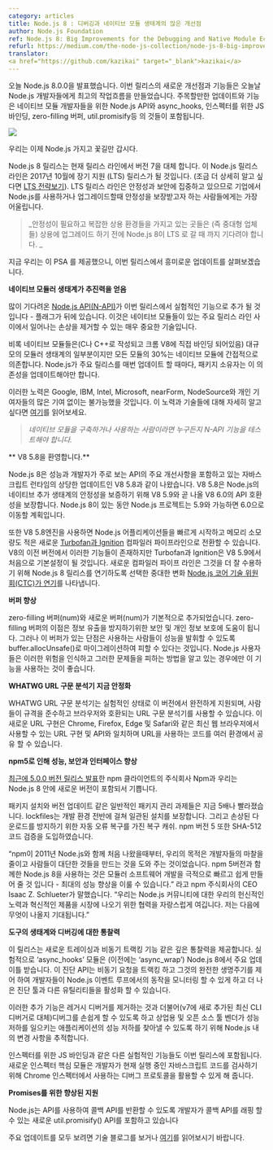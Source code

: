```yaml
---
category: articles
title: Node.js 8 : 디버깅과 네이티브 모듈 생태계의 많은 개선점
author: Node.js Foundation
ref: Node.js 8: Big Improvements for the Debugging and Native Module Ecosystem
refurl: https://medium.com/the-node-js-collection/node-js-8-big-improvements-for-the-debugging-and-native-module-ecosystem-58454861f2fc
translator:
<a href="https://github.com/kazikai" target="_blank">kazikai</a>
---
```

<!--
We are excited to announce Node.js 8.0.0 today. The new improvements and features of this release create the best workflow for Node.js developers to date. Highlighted updates and features include adding Node.js API for native module developers, async_hooks, JS bindings for the inspector, zero-filling Buffers, util.promisify and more.
-->
오늘 Node.js 8.0.0을 발표했습니다. 이번 릴리스의 새로운 개선점과 기능들은 오늘날 Node.js 개발자들에게 최고의 작업흐름을 만들었습니다.
주목할만한 업데이트와 기능은 네이티브 모듈 개발자들을 위한 Node.js API와 async_hooks, 인스펙터를 위한 JS 바인딩, zero-filling 버퍼, util.promisify등 의 것들이 포함됩니다.

![](https://cdn-images-1.medium.com/max/800/1*6-_PzFOl9FRNZPn-LEOi4Q.jpeg)

<!--Throwing confetti now that we have Node.js 8!-->
우리는 이제 Node.js 가지고 꽃길만 갑시다.

<!--
The Node.js 8 release, replaces version 7 in our current release line. The Node.js release line will become a Node.js Long Term Support (LTS) release in October 2017 (more details on [LTS strategy here](https://github.com/nodejs/LTS)). The LTS release line is focused on stability and security and is best for those who want guaranteed stability when they upgrade and/or are using Node.js in the enterprise.
-->
Node.js 8 릴리스는 현재 릴리스 라인에서 버전 7을 대체 합니다.
이 Node.js 릴리스 라인은  2017년 10월에  장기 지원 (LTS) 릴리스가 될 것입니다. (조금 더 상세히 알고 싶다면 [LTS 전략보기](https://github.com/nodejs/LTS)). LTS 릴리스 라인은 안정성과 보안에 집중하고 있으므로 기업에서 Node.js를 사용하거나 업그레이드할때 안정성을 보장받고자 하는 사람들에게는 가장 어울립니다.

<!--
> _Those who need stability and have complex production environments (i.e. medium and large enterprises) should wait until Node.js 8 goes into LTS before upgrading it for production._
-->
> _안정성이 필요하고 복잡한 상용 환경들을 가지고 있는 곳들은 (즉 중대형 업체들) 상용에 업그레이드 하기 전에 Node.js 8이 LTS 로 갈 때 까지 기다려야 합니다. _

<!--
Now that we’ve provided this PSA, let’s dive into the interesting updates in this release.
-->
지금 우리는 이 PSA 를 제공했으니, 이번 릴리스에서 흥미로운 업데이트를 살펴보겠습니다.

<!--
**Native Modular Ecosystem Gets a Boost**
-->
**네이티브 모듈러 생태계가 추진력을 얻음**

<!--
The much awaited[Node.js API (N-API)](https://medium.com/the-node-js-collection/ibm-intel-microsoft-mozilla-and-nodesource-join-forces-on-node-js-48e21ffb697d) will be added as an experimental feature to this release — it will be behind a flag. This is an incredibly important technology as it will eliminate breakage that happens between major releases lines with native modules.
-->
많이 기다려온 [Node.js API(N-API)](https://medium.com/the-node-js-collection/ibm-intel-microsoft-mozilla-and-nodesource-join-forces-on-node-js-48e21ffb697d)가 이번 릴리스에서 실험적인 기능으로 추가 될 것입니다 - 플래그가 뒤에 있습니다. 이것은 네이티브 모듈들이 있는 주요 릴리스 라인 사이에서 일어나는 손상을 제거할 수 있는 매우 중요한 기술입니다.  

<!--
Although native modules (modules written in C or C++ and directly bound to the Chrome V8) are a small portion of the massive modular ecosystem, 30 percent of all modules rely indirectly on native modules. Every time Node.js has a major release update, package maintainers have to update these dependencies.
-->
비록 네이티브 모듈들은(C나 C++로 작성되고 크롬 V8에 직접 바인딩 되어있음) 대규모의 모듈러 생태계의 일부분이지만 모든 모듈의 30%는 네이티브 모듈에 간접적으로 의존합니다. Node.js가 주요 릴리스를 매번 업데이트 할 때마다, 패키지 소유자는 이 의존성을 업데이트해야만 합니다.

<!--
These efforts would not be possible without significant contributions from Google, IBM, Intel, Microsoft, nearForm, NodeSource and individual contributors. Read the full details around these efforts and this technology [here](https://medium.com/@nodejs/n-api-next-generation-node-js-apis-for-native-modules-169af5235b06).
-->
이러한 노력은 Google, IBM, Intel, Microsoft, nearForm, NodeSource와 개인 기여자들의 많은 기여 없이는 불가능했을 것입니다. 이 노력과 기술들에 대해 자세히 알고 싶다면 [여기](https://medium.com/@nodejs/n-api-next-generation-node-js-apis-for-native-modules-169af5235b06)를 읽어보세요.

<!--
> _Anyone who builds or uses native modules should test out the N-API feature._
-->
> _네이티브 모듈을 구축하거나 사용하는 사람이라면 누구든지 N-API 기능을 테스트해야 합니다._

<!--
**Welcome, V8 5.8**
-->
** V8 5.8을 환영합니다.**

<!--
Node.js 8 ships with V8 5.8, a significant update to the JavaScript runtime that includes major improvements in performance and developer facing APIs. V8 5.8 is guaranteed to have forwards ABI compatibility with V8 5.9 and the upcoming V8 6.0, which will help ensure stability of the Node.js native addon ecosystem. During Node.js 8’s lifetime, the Node.js Project plans to move to 5.9 and possibly 6.0.
-->
Node.js 8은 성능과 개발자가 주로 보는 API의 주요 개선사항을 포함하고 있는 자바스크립트 런타임의 상당한 업데이트인 V8 5.8과 같이 나왔습니다. V8 5.8은 Node.js의 네이티브 추가 생태계의 안정성을 보증하기 위해 V8 5.9와 곧 나올 V8 6.0의 API 호환성을 보장합니다. Node.js 8이 있는 동안 Node.js 프로젝트는 5.9와 가능하면 6.0으로 이동할 계획입니다.

<!--
The V8 5.8 engine also helps set up a pending transition to the new [Turbofan and Ignition](https://v8project.blogspot.com/2017/05/launching-ignition-and-turbofan.html) compiler pipeline, which leads to lower memory consumption and faster startup across Node.js applications. Although this has existed in previous versions of V8, TurboFan and Ignition will be enabled by default for the first time in V8 5.9\. The new compiler pipeline represents such a significant change that the [Node.js Core Technical Committee (CTC) chose to postpone](https://medium.com/the-node-js-collection/node-js-8-0-0-has-been-delayed-and-will-ship-on-or-around-may-30th-cd38ba96980d) the Node.js 8 release in order to better accommodate it.
-->
또한 V8 5.8엔진을 사용하면 Node.js 어플리케이션들을 빠르게 시작하고 메모리 소모량도 적은 새로운 [Turbofan과 Ignition](https://v8project.blogspot.com/2017/05/launching-ignition-and-turbofan.html) 컴파일러 파이프라인으로 전환할 수 있습니다. V8의 이전 버전에서 이러한 기능들이 존재하지만 Turbofan과 Ignition은 V8 5.9에서 처음으로 기본설정이 될 것입니다. 새로운 컴파일러 파이프 라인은 그것을 더 잘 수용하기 위해 Node.js 8 릴리스를 연기하도록 선택한 중대한 변화 [Node.js 코어 기술 위원회(CTC)가 연기](https://medium.com/the-node-js-collection/node-js-8-0-0-has-been-delayed-and-will-ship-on-or-around-may-30th-cd38ba96980d)를 나타냅니다.

<!--
**Buffer Improvements**
-->
**버퍼 향상**

<!--
The zero-filling Buffer (num) and a new Buffer (num) are added by default. The benefit of the zero-filling Buffer helps with security and privacy to prevent information leaks. However, the downside with this buffer is that folks using it will take performance hits, but this can be avoided by migrating to buffer.allocUnsafe(). It is suggested that Node.js users only use this function, if they are aware of the risks and know how to avoid those problems.
-->
zero-filling 버퍼(num)와 새로운 버퍼(num)가 기본적으로 추가되었습니다. zero-filling 버퍼의 이점은 정보 유출을 방지하기위한 보안 및 개인 정보 보호에 도움이 됩니다. 그러나 이 버퍼가 있는 단점은 사용하는 사람들이 성능을 발휘할 수 있도록 buffer.allocUnsafe()로 마이그레이션하여 피할 수 있다는 것입니다. Node.js 사용자들은 이러한 위험을 인식하고 그러한 문제들을 피하는 방법을 알고 있는 경우에만 이 기능을 사용하는 것이 좋습니다.

<!--
**WHATWG URL Parser is Now Stable**
-->
**WHATWG URL 구문 분석기 지금 안정화**

<!--
WHATWG URL parser goes from experimental status to fully supported in this version, allowing people to use a URL parser that is compliant to the spec and more compatible with the browser. This new URL implementation matches the URL implementation and API available in modern web browsers like Chrome, Firefox, Edge and Safari, allowing code using URLs to be shared across environments.
-->
WHATWG URL 구문 분석기는 실험적인 상태로 이 버전에서 완전하게 지원되며, 사람들이 규격을 준수하고 브라우저와 호환되는 URL 구문 분석기를 사용할 수 있습니다. 이 새로운 URL 구현은 Chrome, Firefox, Edge 및 Safari와 같은 최신 웹 브라우저에서 사용할 수 있는 URL 구현 및 API와 일치하며 URL을 사용하는 코드를 여러 환경에서 공유 할 수 있습니다.

<!--
**Performance, Security and Interface Boost in npm@5**
-->
**npm5로 인해 성능, 보안과 인터페이스 향상**

<!--
Npm, Inc. [recently announced the release of version 5.0.0](https://medium.com/npm-inc/npm-5-is-now-latest-d674e9e3b0ec) of the npm client and we are happy to include this new version within Node.js 8.
-->
[최근에 5.0.0 버전 릴리스 발표](https://medium.com/npm-inc/npm-5-is-now-latest-d674e9e3b0ec)한 npm 클라이언트의 주식회사 Npm과 우리는 Node.js 8 안에 새로운 버전이 포함되서 기쁩니다.

<!--
Common package management tasks such as package installation and version updates are now up to five times faster; lockfiles ensure consistent installations across development environments; and a self-healing cache with automatic error recovery protects against corrupted downloads. npm@5 also introduces SHA-512 code verification.
-->
패키지 설치와 버전 업데이트 같은 일반적인 패키지 관리 과제들은 지금 5배나 빨라졌습니다. lockfiles는 개발 환경 전반에 걸쳐 일관된 설치를 보장합니다. 그리고 손상된 다운로드를 방지하기 위한 자동 오류 복구를 가진 복구 캐쉬. npm 버전 5 또한 SHA-512 코드 검증을 도입하였습니다.

<!--
“Since npm first shipped with Node.js in 2011, our mission has been to reduce friction for Node.js developers and help people build amazing things. Using Node.js 8 with npm@5 will make modular software development dramatically faster and easier — it’s the largest performance improvement ever,” said Isaac Z. Schlueter, CEO of npm, Inc. “We’re proud of our commitment to the Node.js community, and collaboration to bring innovative products to market. I’m excited to see what comes next.”
-->
“npm이 2011년 Node.js와 함께 처음 나왔을때부터, 우리의 목적은 개발자들의 마찰을 줄이고 사람들이 대단한 것들을 만드는 것을 도와 주는 것이었습니다. npm 5버전과 함께한 Node.js 8을 사용하는 것은 모듈러 소프트웨어 개발을 극적으로 빠르고 쉽게 만들어 줄 것 입니다 - 최대의 성능 향상을 이룰 수 있습니다.” 라고 npm 주식회사의 CEO Isaac Z. Schlueter가 말했습니다. “우리는 Node.js 커뮤니티에 대한 우리의 헌신적인 노력과 혁신적인 제품을 시장에 나오기 위한 협력을 자랑스럽게 여깁니다. 저는 다음에 무엇이 나올지 기대됩니다.”

<!--
**Insights to the Tooling Ecosystem and Debugging**
-->
**도구의 생태계와 디버깅에 대한 통찰력**

<!--
This release line will provide deep insight via the new tracing and async tracking features. The experimental ‘async_hooks’ module (formerly ‘async_wrap’) received a major update in Node.js 8\. This diagnostics API allows developers to monitor the operation of the Node.js event loop, tracking asynchronous request and handles through their complete lifecycle and enabling better diagnostic tools and other utilities.
-->
이 릴리스는 새로운 트레이싱과 비동기 트랙킹 기능 같은 깊은 통찰력을 제공합니다. 실험적으로 ‘async_hooks’ 모듈은 (이전에는 ‘async_wrap’) Node.js 8에서 주요 업데이틀 받습니다. 이
진단 API는 비동기 요청을 트랙킹 하고 그것의 완전한 생명주기를 제어 하여 개발자들이 Node.js 이벤트 루프에서의 동작을 모니터링 할 수 있게 하고 더 나은 진단 툴과 다른 유틸리티들을 활성화 할 수 있습니다.

<!--
These additions, along with the removal of the legacy debugger (which is replaced by the newer CLI debugger that landed in v7) make it easier to debug and track changes within Node.js, allowing commercial and open source tooling vendors to pinpoint performance degradation in Node.js applications.
-->
이러한 추가 기능은 레거시 디버거를 제거하는 것과 더불어(v7에 새로 추가된 최신 CLI디버거로 대체)디버그를 손쉽게 할 수 있도록 하고 상업용 및 오픈 소스 툴 벤더가 성능 저하를 일으키는 애플리케이션의 성능 저하를 찾아낼 수 있도록 하기 위해 Node.js 내의 변경 사항을 추적합니다.

<!--
Another experimental feature added to this release includes JS bindings for the inspector. The new inspector core module enables developers to leverage the debug protocol used by the Chrome inspector in order to inspect currently running JavaScript code.
-->
인스펙터를 위한 JS 바인딩과 같은 다른 실험적인 기능들도 이번 릴리스에 포함됩니다. 새로운 인스펙터 핵심 모듈은 개발자가 현재 실행 중인 자바스크립트 코드를 검사하기 위해 Chrome 인스펙터에서 사용하는 디버그 프로토콜을 활용할 수 있게 해 줍니다.

<!--
**Improved Support for Promises**
-->
**Promises를 위한 향상된 지원**

<!--
Node.js includes a new util.promisify() API that allows developers to wrap callback APIs to return Promises with little overhead, using a standard API.
-->
Node.js는 API를 사용하여 콜백 API를 반환할 수 있도록 개발자가 콜백 API를 래핑 할 수 있는 새로운 util.promisify() API를 포함하고 있습니다

<!--
For all of our major updates, please go to our technical blog and read more [here](https://nodejs.org/en/blog/release/v8.0.0/).
-->
주요 업데이트를 모두 보려면 기술 블로그를 보거나 [여기](https://nodejs.org/en/blog/release/v8.0.0/)를 읽어보시기 바랍니다.
